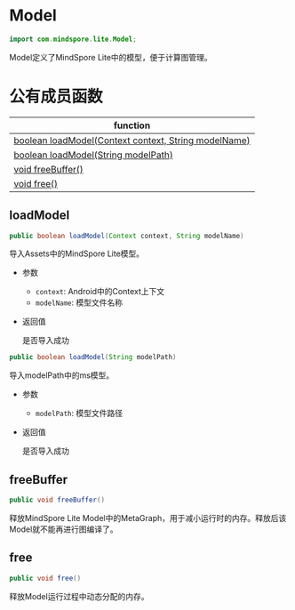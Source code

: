 # Model

```java
import com.mindspore.lite.Model;
```

Model定义了MindSpore Lite中的模型，便于计算图管理。

# 公有成员函数

| function                                                     |
| ------------------------------------------------------------ |
| [boolean loadModel(Context context, String modelName)](#loadmodel) |
| [boolean loadModel(String modelPath)](#loadmodel)           |
| [void freeBuffer()](#freebuffer)                            |
| [void free()](#free)                                         |

## loadModel

```java
public boolean loadModel(Context context, String modelName)
```

导入Assets中的MindSpore Lite模型。

- 参数

  - `context`: Android中的Context上下文
  - `modelName`: 模型文件名称

- 返回值

  是否导入成功

```java
public boolean loadModel(String modelPath)
```

导入modelPath中的ms模型。

- 参数

  - `modelPath`: 模型文件路径

- 返回值

  是否导入成功

## freeBuffer

```java
public void freeBuffer()
```

释放MindSpore Lite Model中的MetaGraph，用于减小运行时的内存。释放后该Model就不能再进行图编译了。

## free

```java
public void free()
```

释放Model运行过程中动态分配的内存。

